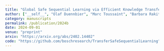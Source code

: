 ```yaml
---
title: "Global Safe Sequential Learning via Efficient Knowledge Transfer"
author: ["__self__", "Olaf Duennbier", "Marc Toussaint", "Barbara Rakitsch*", "Christoph Zimmer*"]
category: manuscripts
permalink: /publication/2024b
date: 2024-09-01
venue: "preprint"
arxiv: "https://arxiv.org/abs/2402.14402"
code: "https://github.com/boschresearch/TransferSafeSequentialLearning"
---
```



